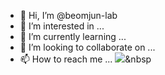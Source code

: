 - 👋 Hi, I’m @beomjun-lab
- 👀 I’m interested in ...
- 🌱 I’m currently learning ...
- 💞️ I’m looking to collaborate on ...
- 📫 How to reach me ...
<img src="https://img.shields.io/badge/Python-3766AB?style=flat-square&logo=Python&logoColor=white"/></a>&nbsp
<!---
beomjun-lab/beomjun-lab is a ✨ special ✨ repository because its `README.md` (this file) appears on your GitHub profile.
You can click the Preview link to take a look at your changes.
--->
